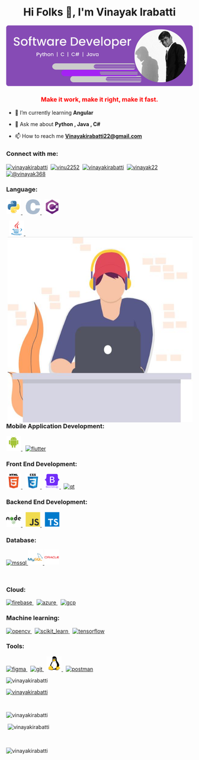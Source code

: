 <h1 align="center">Hi Folks 👋, I'm Vinayak Irabatti</h1>



![MasterHead](https://github.com/Vinayakirabatti/Vinayakirabatti/blob/main/protfolio.jpg)
<h3 align="center" style="color:red;">Make it work, make it right, make it fast.</h3>


- 🌱 I’m currently learning **Angular**

- 💬 Ask me about **Python , Java , C#**

- 📫 How to reach me **Vinayakirabatti22@gmail.com**

<h3 align="left">Connect with me:</h3>
<p align="left">
<a href="https://linkedin.com/in/vinayakirabatti" target="blank"><img align="center" src="https://cdn.jsdelivr.net/npm/simple-icons@3.0.1/icons/linkedin.svg" alt="vinayakirabatti" height="30" width="40" /></a>&nbsp;
<a href="https://www.codechef.com/users/vinu2252" target="blank"><img align="center" src="https://cdn.jsdelivr.net/npm/simple-icons@3.1.0/icons/codechef.svg" alt="vinu2252" height="30" width="40" /></a>&nbsp;
<a href="https://www.hackerrank.com/vinayakirabatti" target="blank"><img align="center" src="https://cdn.jsdelivr.net/npm/simple-icons@3.0.1/icons/hackerrank.svg" alt="vinayakirabatti" height="30" width="40" /></a>&nbsp;
<a href="https://codeforces.com/profile/vinayak22" target="blank"><img align="center" src="https://cdn.jsdelivr.net/npm/simple-icons@3.0.1/icons/codeforces.svg" alt="vinayak22" height="30" width="40" /></a>&nbsp;
<a href="https://www.hackerearth.com/@vinayak368" target="blank"><img align="center" src="https://cdn.jsdelivr.net/npm/simple-icons@3.0.1/icons/hackerearth.svg" alt="@vinayak368" height="30" width="40" /></a>
</p>



<h3 align="left">Language:</h3>
<p align="left"> 
<a href="https://www.python.org" target="_blank"> 
<img src="https://raw.githubusercontent.com/devicons/devicon/master/icons/python/python-original.svg" alt="python" width="40" height="40"/> </a> 
&nbsp;
<a href="https://www.cprogramming.com/" target="_blank"> 
<img src="https://raw.githubusercontent.com/devicons/devicon/master/icons/c/c-original.svg" alt="c" width="40" height="40"/> </a>
&nbsp;
<a href="https://www.w3schools.com/cs/" target="_blank"> 
<img src="https://raw.githubusercontent.com/devicons/devicon/master/icons/csharp/csharp-original.svg" alt="csharp" width="40" height="40"/> </a> 

&nbsp;
<a href="https://www.java.com" target="_blank">
<img src="https://raw.githubusercontent.com/devicons/devicon/master/icons/java/java-original.svg" alt="java" width="40" height="40"/> </a> 
&nbsp;
<img align="right" alt="f0" width="500" height="500" src="https://github.com/Vinayakirabatti/Vinayakirabatti/blob/main/Capture.JPG"/>
<br>


<h3 align="left">Mobile Application Development:</h3>
<p align="left">
<a href="https://developer.android.com" target="_blank"> 
<img src="https://raw.githubusercontent.com/devicons/devicon/master/icons/android/android-original-wordmark.svg" alt="android" width="40" height="40"/> </a>
&nbsp;
<a href="https://flutter.dev" target="_blank"> 
<img src="https://www.vectorlogo.zone/logos/flutterio/flutterio-icon.svg" alt="flutter" width="40" height="40"/> </a> 



<h3 align="left">Front End Development:</h3>
<p align="left">
<a href="https://www.w3.org/html/" target="_blank"> 
<img src="https://raw.githubusercontent.com/devicons/devicon/master/icons/html5/html5-original-wordmark.svg" alt="html5" width="40" height="40"/> </a> 
&nbsp;
<a href="https://www.w3schools.com/css/" target="_blank"> 
<img src="https://raw.githubusercontent.com/devicons/devicon/master/icons/css3/css3-original-wordmark.svg" alt="css3" width="40" height="40"/> </a> 
&nbsp;
<a href="https://getbootstrap.com" target="_blank"> 
<img src="https://raw.githubusercontent.com/devicons/devicon/master/icons/bootstrap/bootstrap-plain-wordmark.svg" alt="bootstrap" width="40" height="40"/> </a> 
&nbsp;
<a href="https://www.qt.io/" target="_blank"> 
<img src="https://upload.wikimedia.org/wikipedia/commons/0/0b/Qt_logo_2016.svg" alt="qt" width="40" height="40"/> </a> 



<h3 align="left">Backend End Development:</h3>
<p align="left">
<a href="https://nodejs.org" target="_blank"> 
<img src="https://raw.githubusercontent.com/devicons/devicon/master/icons/nodejs/nodejs-original-wordmark.svg" alt="nodejs" width="40" height="40"/> </a> 
&nbsp;
<a href="https://developer.mozilla.org/en-US/docs/Web/JavaScript" target="_blank"> 
<img src="https://raw.githubusercontent.com/devicons/devicon/master/icons/javascript/javascript-original.svg" alt="javascript" width="40" height="40"/> </a> 
&nbsp;
<a href="https://www.typescriptlang.org/" target="_blank">
<img src="https://raw.githubusercontent.com/devicons/devicon/master/icons/typescript/typescript-original.svg" alt="typescript" width="40" height="40"/> </a> </p>


<h3 align="left">Database:</h3>
<p align="left"> 
<a href="https://www.microsoft.com/en-us/sql-server" target="_blank">
<img src="https://cdn.worldvectorlogo.com/logos/microsoft-sql-server.svg" alt="mssql" width="40" height="40"/> </a> 
<a href="https://www.mysql.com/" target="_blank"> 
<img src="https://raw.githubusercontent.com/devicons/devicon/master/icons/mysql/mysql-original-wordmark.svg" alt="mysql" width="40" height="40"/> </a> 

<a href="https://www.oracle.com/" target="_blank"> 
<img src="https://raw.githubusercontent.com/devicons/devicon/master/icons/oracle/oracle-original.svg" alt="oracle" width="40" height="40"/> </a> 

&nbsp;
<h3 align="left">Cloud:</h3>
<p align="left">
<a href="https://firebase.google.com/" target="_blank"> 
<img src="https://www.vectorlogo.zone/logos/firebase/firebase-icon.svg" alt="firebase" width="40" height="40"/> </a> 
&nbsp;
<a href="https://azure.microsoft.com/en-in/" target="_blank"> 
<img src="https://www.vectorlogo.zone/logos/microsoft_azure/microsoft_azure-icon.svg" alt="azure" width="40" height="40"/> </a> 
&nbsp;
<a href="https://cloud.google.com" target="_blank"> 
<img src="https://www.vectorlogo.zone/logos/google_cloud/google_cloud-icon.svg" alt="gcp" width="40" height="40"/> </a> 

<h3 align="left">Machine learning:</h3>
<p align="left"> 
<a href="https://opencv.org/" target="_blank"> 
<img src="https://www.vectorlogo.zone/logos/opencv/opencv-icon.svg" alt="opencv" width="40" height="40"/> </a> 
&nbsp;
<a href="https://scikit-learn.org/" target="_blank"> 
<img src="https://upload.wikimedia.org/wikipedia/commons/0/05/Scikit_learn_logo_small.svg" alt="scikit_learn" width="40" height="40"/> </a> 
&nbsp;
<a href="https://www.tensorflow.org" target="_blank"> 
<img src="https://www.vectorlogo.zone/logos/tensorflow/tensorflow-icon.svg" alt="tensorflow" width="40" height="40"/> </a> 





<h3 align="left">Tools:</h3>
<p align="left"> 
<a href="https://www.figma.com/" target="_blank"> 
<img src="https://www.vectorlogo.zone/logos/figma/figma-icon.svg" alt="figma" width="40" height="40"/> </a> 
&nbsp;
<a href="https://git-scm.com/" target="_blank">
<img src="https://www.vectorlogo.zone/logos/git-scm/git-scm-icon.svg" alt="git" width="40" height="40"/> </a> 
&nbsp;
<a href="https://www.linux.org/" target="_blank"> 
<img src="https://raw.githubusercontent.com/devicons/devicon/master/icons/linux/linux-original.svg" alt="linux" width="40" height="40"/> </a> 
&nbsp;
<a href="https://postman.com" target="_blank"> 
<img src="https://www.vectorlogo.zone/logos/getpostman/getpostman-icon.svg" alt="postman" width="40" height="40"/> </a> 



<p align="left"> <img src="https://komarev.com/ghpvc/?username=vinayakirabatti&label=Profile%20views&color=0e75b6&style=flat" alt="vinayakirabatti" /> </p>

<p align="left"> <a href="https://github.com/ryo-ma/github-profile-trophy"><img src="https://github-profile-trophy.vercel.app/?username=vinayakirabatti" alt="vinayakirabatti" /></a> </p>
&nbsp;
<br>

<p><img align="left" src="https://github-readme-stats.vercel.app/api/top-langs?username=vinayakirabatti&show_icons=true&locale=en&layout=compact" alt="vinayakirabatti" /></p>
<br>
<p>&nbsp;<img align="center" src="https://github-readme-stats.vercel.app/api?username=vinayakirabatti&show_icons=true&locale=en" alt="vinayakirabatti" /></p>
<br>

<p><img align="center" src="https://github-readme-streak-stats.herokuapp.com/?user=vinayakirabatti&" alt="vinayakirabatti" /></p>
